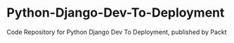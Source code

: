 # Python-Django-Dev-To-Deployment
Code Repository for Python Django Dev To Deployment, published by Packt
